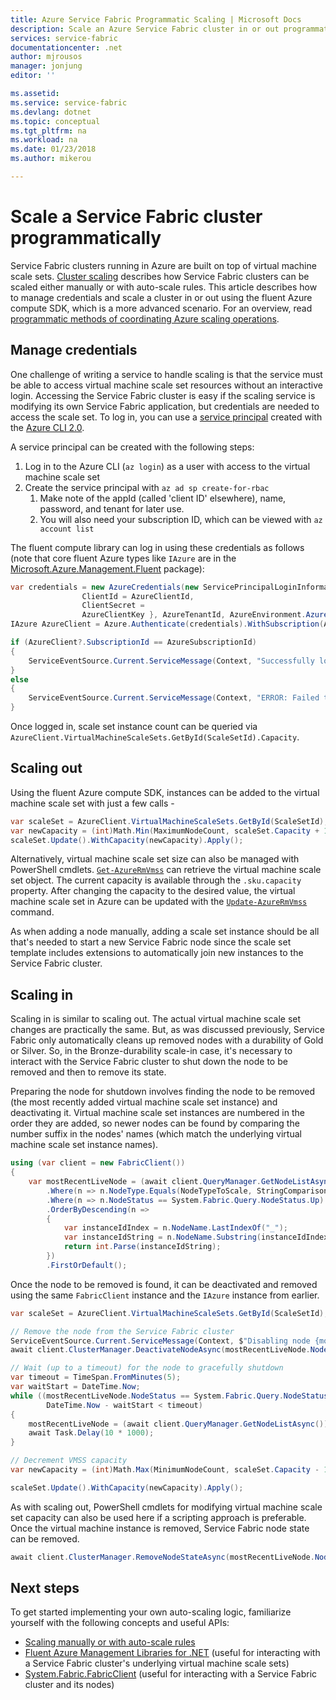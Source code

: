 ```yaml
---
title: Azure Service Fabric Programmatic Scaling | Microsoft Docs
description: Scale an Azure Service Fabric cluster in or out programmatically, according to custom triggers
services: service-fabric
documentationcenter: .net
author: mjrousos
manager: jonjung
editor: ''

ms.assetid: 
ms.service: service-fabric
ms.devlang: dotnet
ms.topic: conceptual
ms.tgt_pltfrm: na
ms.workload: na
ms.date: 01/23/2018
ms.author: mikerou

---
```


# Scale a Service Fabric cluster programmatically 

Service Fabric clusters running in Azure are built on top of virtual machine scale sets.  [Cluster scaling](./service-fabric-cluster-scale-up-down.md) describes how Service Fabric clusters can be scaled either manually or with auto-scale rules. This article describes how to manage credentials and scale a cluster in or out using the fluent Azure compute SDK, which is a more advanced scenario. For an overview, read [programmatic methods of coordinating Azure scaling operations](service-fabric-cluster-scaling.md#programmatic-scaling). 

## Manage credentials
One challenge of writing a service to handle scaling is that the service must be able to access virtual machine scale set resources without an interactive login. Accessing the Service Fabric cluster is easy if the scaling service is modifying its own Service Fabric application, but credentials are needed to access the scale set. To log in, you can use a [service principal](https://docs.microsoft.com/cli/azure/create-an-azure-service-principal-azure-cli) created with the [Azure CLI 2.0](https://github.com/azure/azure-cli).

A service principal can be created with the following steps:

1. Log in to the Azure CLI (`az login`) as a user with access to the virtual machine scale set
2. Create the service principal with `az ad sp create-for-rbac`
	1. Make note of the appId (called 'client ID' elsewhere), name, password, and tenant for later use.
	2. You will also need your subscription ID, which can be viewed with `az account list`

The fluent compute library can log in using these credentials as follows (note that core fluent Azure types like `IAzure` are in the [Microsoft.Azure.Management.Fluent](https://www.nuget.org/packages/Microsoft.Azure.Management.Fluent/) package):

```csharp
var credentials = new AzureCredentials(new ServicePrincipalLoginInformation {
                ClientId = AzureClientId,
                ClientSecret = 
                AzureClientKey }, AzureTenantId, AzureEnvironment.AzureGlobalCloud);
IAzure AzureClient = Azure.Authenticate(credentials).WithSubscription(AzureSubscriptionId);

if (AzureClient?.SubscriptionId == AzureSubscriptionId)
{
    ServiceEventSource.Current.ServiceMessage(Context, "Successfully logged into Azure");
}
else
{
    ServiceEventSource.Current.ServiceMessage(Context, "ERROR: Failed to login to Azure");
}
```

Once logged in, scale set instance count can be queried via `AzureClient.VirtualMachineScaleSets.GetById(ScaleSetId).Capacity`.

## Scaling out
Using the fluent Azure compute SDK, instances can be added to the virtual machine scale set with just a few calls -

```csharp
var scaleSet = AzureClient.VirtualMachineScaleSets.GetById(ScaleSetId);
var newCapacity = (int)Math.Min(MaximumNodeCount, scaleSet.Capacity + 1);
scaleSet.Update().WithCapacity(newCapacity).Apply(); 
``` 

Alternatively, virtual machine scale set size can also be managed with PowerShell cmdlets. [`Get-AzureRmVmss`](https://docs.microsoft.com/powershell/module/azurerm.compute/get-azurermvmss) can retrieve the virtual machine scale set object. The current capacity is available through the `.sku.capacity` property. After changing the capacity to the desired value, the virtual machine scale set in Azure can be updated with the [`Update-AzureRmVmss`](https://docs.microsoft.com/powershell/module/azurerm.compute/update-azurermvmss) command.

As when adding a node manually, adding a scale set instance should be all that's needed to start a new Service Fabric node since the scale set template includes extensions to automatically join new instances to the Service Fabric cluster. 

## Scaling in

Scaling in is similar to scaling out. The actual virtual machine scale set changes are practically the same. But, as was discussed previously, Service Fabric only automatically cleans up removed nodes with a durability of Gold or Silver. So, in the Bronze-durability scale-in case, it's necessary to interact with the Service Fabric cluster to shut down the node to be removed and then to remove its state.

Preparing the node for shutdown involves finding the node to be removed (the most recently added virtual machine scale set instance) and deactivating it. Virtual machine scale set instances are numbered in the order they are added, so newer nodes can be found by comparing the number suffix in the nodes' names (which match the underlying virtual machine scale set instance names). 

```csharp
using (var client = new FabricClient())
{
	var mostRecentLiveNode = (await client.QueryManager.GetNodeListAsync())
	    .Where(n => n.NodeType.Equals(NodeTypeToScale, StringComparison.OrdinalIgnoreCase))
	    .Where(n => n.NodeStatus == System.Fabric.Query.NodeStatus.Up)
        .OrderByDescending(n =>
        {
            var instanceIdIndex = n.NodeName.LastIndexOf("_");
            var instanceIdString = n.NodeName.Substring(instanceIdIndex + 1);
            return int.Parse(instanceIdString);
        })
	    .FirstOrDefault();
```

Once the node to be removed is found, it can be deactivated and removed using the same `FabricClient` instance and the `IAzure` instance from earlier.

```csharp
var scaleSet = AzureClient.VirtualMachineScaleSets.GetById(ScaleSetId);

// Remove the node from the Service Fabric cluster
ServiceEventSource.Current.ServiceMessage(Context, $"Disabling node {mostRecentLiveNode.NodeName}");
await client.ClusterManager.DeactivateNodeAsync(mostRecentLiveNode.NodeName, NodeDeactivationIntent.RemoveNode);

// Wait (up to a timeout) for the node to gracefully shutdown
var timeout = TimeSpan.FromMinutes(5);
var waitStart = DateTime.Now;
while ((mostRecentLiveNode.NodeStatus == System.Fabric.Query.NodeStatus.Up || mostRecentLiveNode.NodeStatus == System.Fabric.Query.NodeStatus.Disabling) &&
        DateTime.Now - waitStart < timeout)
{
    mostRecentLiveNode = (await client.QueryManager.GetNodeListAsync()).FirstOrDefault(n => n.NodeName == mostRecentLiveNode.NodeName);
    await Task.Delay(10 * 1000);
}

// Decrement VMSS capacity
var newCapacity = (int)Math.Max(MinimumNodeCount, scaleSet.Capacity - 1); // Check min count 

scaleSet.Update().WithCapacity(newCapacity).Apply(); 
```

As with scaling out, PowerShell cmdlets for modifying virtual machine scale set capacity can also be used here if a scripting approach is preferable. Once the virtual machine instance is removed, Service Fabric node state can be removed.

```csharp
await client.ClusterManager.RemoveNodeStateAsync(mostRecentLiveNode.NodeName);
```

## Next steps

To get started implementing your own auto-scaling logic, familiarize yourself with the following concepts and useful APIs:

- [Scaling manually or with auto-scale rules](./service-fabric-cluster-scale-up-down.md)
- [Fluent Azure Management Libraries for .NET](https://github.com/Azure/azure-sdk-for-net/tree/Fluent) (useful for interacting with a Service Fabric cluster's underlying virtual machine scale sets)
- [System.Fabric.FabricClient](https://docs.microsoft.com/dotnet/api/system.fabric.fabricclient) (useful for interacting with a Service Fabric cluster and its nodes)
